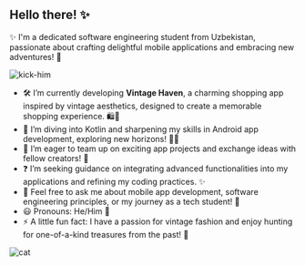 ## Hello there! ✨

✨ I'm a dedicated software engineering student from Uzbekistan, passionate about crafting delightful mobile applications and embracing new adventures! 🚀

![kick-him](https://github.com/user-attachments/assets/6c62d086-e5b4-419a-9116-5363848dd7cb)

- 🛠️ I’m currently developing **Vintage Haven**, a charming shopping app inspired by vintage aesthetics, designed to create a memorable shopping experience. 🛍💖
- 🌿 I’m diving into Kotlin and sharpening my skills in Android app development, exploring new horizons! 📱🌟
- 🤝 I’m eager to team up on exciting app projects and exchange ideas with fellow creators! 💞
- ❓ I’m seeking guidance on integrating advanced functionalities into my applications and refining my coding practices. ✨
- 💭 Feel free to ask me about mobile app development, software engineering principles, or my journey as a tech student! 🤗
- 😃 Pronouns: He/Him 🌟
- ⚡ A little fun fact: I have a passion for vintage fashion and enjoy hunting for one-of-a-kind treasures from the past! 🌼
  
![cat](https://github.com/user-attachments/assets/1a4343cd-abbc-487d-a6f4-c4cbd235a14a)
